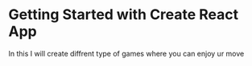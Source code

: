 # Getting Started with Create React App
In this I will create diffrent type of games where you can enjoy ur move
